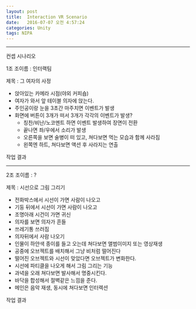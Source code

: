```yaml
---
layout: post
title:  Interaction VR Scenario  
date:   2016-07-07 오전 4:57:24 
categories: Unity
tags: NIPA
---
```


- - -

컨셉 시나리오

1조 조이름 : 인터랙팀

제목 : 그 여자의 사정

- 앉아있는 카메라 시점(야외 커피숍)
- 여자가 와서 앞 테이블 의자에 앉는다.
- 주인공이랑 눈을 3초간 마주치면 이벤트가 발생
- 화면에 버튼이 3개가 떠서 3개가 각각의 이벤트가 발생?
	- 칭찬/비난/노코멘트 하면 이벤트 발생하여 장면이 전환
	- 끝나면 좌/우에서 소리가 발생
	- 오른쪽을 보면 술병이 떠 있고, 쳐다보면 먹는 모습과 함께 사라짐
	- 왼쪽엔 하트, 쳐다보면 액션 후 사라지는 연출

작업 결과

- - -

2조 조이름 : ? 

제목 : 시선으로 그림 그리기

- 전화박스에서 시선이 가면 사람이 나오고
- 기둥 뒤에서 시선이 가면 사람이 나오고
- 조명아래 시건이 가면 귀신  
- 의자를 보면 의자가 흔들
- 쓰레기통 쓰러짐
- 의자뒤에서 사람 나오기
- 인물이 하얀색 종이를 들고 오는데 쳐다보면 앨범이미지 또는 영상재생
- 공중에 오브젝트를 배치해서 그냥 비처럼 떨어진다
- 떨어진 오브젝트와 시선이 맞았다면 오브젝트가 변화한다.
- 시선에 파티클을 나오게 해서 그림 그리는 기능
- 과녁을 오래 쳐다보면 발사해서 명중시킨다.
- 바닥을 합성해서 절벽같은 느낌을 준다.
- 메인은 음악 재생, 동시에 쳐다보면 인터렉션

작업 결과 

 